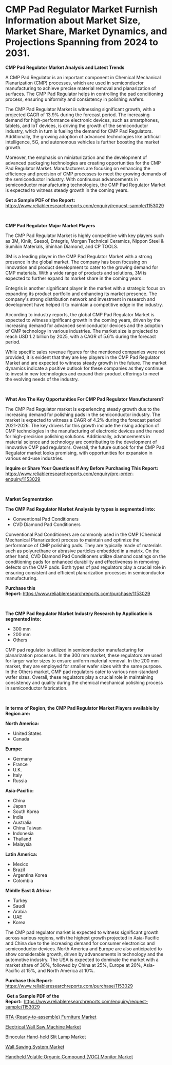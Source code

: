 <p><h1>CMP Pad Regulator Market Furnish Information about Market Size, Market Share, Market Dynamics, and Projections Spanning from 2024 to 2031.</h1></p><p><strong>CMP Pad Regulator Market Analysis and Latest Trends</strong></p>
<p><p>A CMP Pad Regulator is an important component in Chemical Mechanical Planarization (CMP) processes, which are used in semiconductor manufacturing to achieve precise material removal and planarization of surfaces. The CMP Pad Regulator helps in controlling the pad conditioning process, ensuring uniformity and consistency in polishing wafers. </p><p>The CMP Pad Regulator Market is witnessing significant growth, with a projected CAGR of 13.9% during the forecast period. The increasing demand for high-performance electronic devices, such as smartphones, tablets, and IoT devices, is driving the growth of the semiconductor industry, which in turn is fueling the demand for CMP Pad Regulators. Additionally, the growing adoption of advanced technologies like artificial intelligence, 5G, and autonomous vehicles is further boosting the market growth.</p><p>Moreover, the emphasis on miniaturization and the development of advanced packaging technologies are creating opportunities for the CMP Pad Regulator Market. Manufacturers are focusing on enhancing the efficiency and precision of CMP processes to meet the growing demands of the semiconductor industry. With continuous advancements in semiconductor manufacturing technologies, the CMP Pad Regulator Market is expected to witness steady growth in the coming years.</p></p>
<p><strong>Get a Sample PDF of the Report:&nbsp;</strong> <a href="https://www.reliableresearchreports.com/enquiry/request-sample/1153029">https://www.reliableresearchreports.com/enquiry/request-sample/1153029</a></p>
<p>&nbsp;</p>
<p><strong>CMP Pad Regulator Major Market Players</strong></p>
<p><p>The CMP Pad Regulator Market is highly competitive with key players such as 3M, Kinik, Saesol, Entegris, Morgan Technical Ceramics, Nippon Steel & Sumikin Materials, Shinhan Diamond, and CP TOOLS. </p><p>3M is a leading player in the CMP Pad Regulator Market with a strong presence in the global market. The company has been focusing on innovation and product development to cater to the growing demand for CMP materials. With a wide range of products and solutions, 3M is expected to further expand its market share in the coming years.</p><p>Entegris is another significant player in the market with a strategic focus on expanding its product portfolio and enhancing its market presence. The company's strong distribution network and investment in research and development have helped it to maintain a competitive edge in the industry.</p><p>According to industry reports, the global CMP Pad Regulator Market is expected to witness significant growth in the coming years, driven by the increasing demand for advanced semiconductor devices and the adoption of CMP technology in various industries. The market size is projected to reach USD 1.2 billion by 2025, with a CAGR of 5.6% during the forecast period.</p><p>While specific sales revenue figures for the mentioned companies were not provided, it is evident that they are key players in the CMP Pad Regulator Market and are expected to witness steady growth in the future. The market dynamics indicate a positive outlook for these companies as they continue to invest in new technologies and expand their product offerings to meet the evolving needs of the industry.</p></p>
<p>&nbsp;</p>
<p><strong>What Are The Key Opportunities For CMP Pad Regulator Manufacturers?</strong></p>
<p><p>The CMP Pad Regulator market is experiencing steady growth due to the increasing demand for polishing pads in the semiconductor industry. The market is expected to witness a CAGR of 4.2% during the forecast period 2021-2026. The key drivers for this growth include the rising adoption of CMP technologies in the manufacturing of electronic devices and the need for high-precision polishing solutions. Additionally, advancements in material science and technology are contributing to the development of innovative CMP pad regulators. Overall, the future outlook for the CMP Pad Regulator market looks promising, with opportunities for expansion in various end-use industries.</p></p>
<p><strong>Inquire or Share Your Questions If Any Before Purchasing This Report:</strong> <a href="https://www.reliableresearchreports.com/enquiry/pre-order-enquiry/1153029">https://www.reliableresearchreports.com/enquiry/pre-order-enquiry/1153029</a></p>
<p>&nbsp;</p>
<p><strong>Market Segmentation</strong></p>
<p><strong>The CMP Pad Regulator Market Analysis by types is segmented into:</strong></p>
<p><ul><li>Conventional Pad Conditioners</li><li>CVD Diamond Pad Conditioners</li></ul></p>
<p><p>Conventional Pad Conditioners are commonly used in the CMP (Chemical Mechanical Planarization) process to maintain and optimize the performance of CMP polishing pads. They are typically made of materials such as polyurethane or abrasive particles embedded in a matrix. On the other hand, CVD Diamond Pad Conditioners utilize diamond coatings on the conditioning pads for enhanced durability and effectiveness in removing defects on the CMP pads. Both types of pad regulators play a crucial role in ensuring consistent and efficient planarization processes in semiconductor manufacturing.</p></p>
<p><strong>Purchase this Report:&nbsp;</strong><a href="https://www.reliableresearchreports.com/purchase/1153029">https://www.reliableresearchreports.com/purchase/1153029</a></p>
<p>&nbsp;</p>
<p><strong>The CMP Pad Regulator Market Industry Research by Application is segmented into:</strong></p>
<p><ul><li>300 mm</li><li>200 mm</li><li>Others</li></ul></p>
<p><p>CMP pad regulator is utilized in semiconductor manufacturing for planarization processes. In the 300 mm market, these regulators are used for larger wafer sizes to ensure uniform material removal. In the 200 mm market, they are employed for smaller wafer sizes with the same purpose. In the Others market, CMP pad regulators cater to various non-standard wafer sizes. Overall, these regulators play a crucial role in maintaining consistency and quality during the chemical mechanical polishing process in semiconductor fabrication.</p></p>
<p>&nbsp;</p>
<p><strong>In terms of Region, the CMP Pad Regulator Market Players available by Region are:</strong></p>
<p>
    <p> <strong> North America: </strong>
        <ul>
            <li>United States</li>
            <li>Canada</li>
        </ul>
        </p> 
    <p> <strong> Europe: </strong>
        <ul>
            <li>Germany</li>
            <li>France</li>
            <li>U.K.</li>
            <li>Italy</li>
            <li>Russia</li>
        </ul>
        </p> 
    <p> <strong> Asia-Pacific: </strong>
        <ul>
            <li>China</li>
            <li>Japan</li>
            <li>South Korea</li>
            <li>India</li>
            <li>Australia</li>
            <li>China Taiwan</li>
            <li>Indonesia</li>
            <li>Thailand</li>
            <li>Malaysia</li>
        </ul>
        </p> 
    <p> <strong> Latin America: </strong>
        <ul>
            <li>Mexico</li>
            <li>Brazil</li>
            <li>Argentina Korea</li>
            <li>Colombia</li>
        </ul>
        </p> 
    <p> <strong> Middle East & Africa: </strong>
        <ul>
            <li>Turkey</li>
            <li>Saudi</li>
            <li>Arabia</li>
            <li>UAE</li>
            <li>Korea</li>
        </ul>
    </p>
    </p>
<p><p>The CMP pad regulator market is expected to witness significant growth across various regions, with the highest growth projected in Asia-Pacific and China due to the increasing demand for consumer electronics and semiconductor devices. North America and Europe are also anticipated to show considerable growth, driven by advancements in technology and the automotive industry. The USA is expected to dominate the market with a market share of 30%, followed by China at 25%, Europe at 20%, Asia-Pacific at 15%, and North America at 10%.</p></p>
<p><strong>Purchase this Report: </strong><a href="https://www.reliableresearchreports.com/purchase/1153029">https://www.reliableresearchreports.com/purchase/1153029</a></p>
<p>&nbsp;<strong>Get a Sample PDF of the Report:&nbsp;&nbsp;</strong><a href="https://www.reliableresearchreports.com/enquiry/request-sample/1153029">https://www.reliableresearchreports.com/enquiry/request-sample/1153029</a></p>
<p><strong></strong></p>
<p><p><a href="https://github.com/lbird53714/Market-Research-Report-List-3/blob/main/rta-ready-to-assemble-furniture-market.md">RTA (Ready-to-assemble) Furniture Market</a></p><p><a href="https://medium.com/@thelmapurdy1930/electrical-wall-saw-machine-market-comprehensive-assessment-by-type-application-and-geography-0a876b59d3a0">Electrical Wall Saw Machine Market</a></p><p><a href="https://github.com/moyahfrancoestellec51j635wcx/Market-Research-Report-List-1/blob/main/binocular-hand-held-slit-lamp-market.md">Binocular Hand-held Slit Lamp Market</a></p><p><a href="https://medium.com/@thelmapurdy1930/wall-sawing-system-market-analysis-and-sze-forecasted-for-period-from-2024-to-2031-be966e0b0ff2">Wall Sawing System Market</a></p><p><a href="https://medium.com/@thelmapurdy1930/handheld-volatile-organic-compound-voc-monitor-market-competitive-analysis-market-trends-and-61cc207d8254">Handheld Volatile Organic Compound (VOC) Monitor Market</a></p></p>